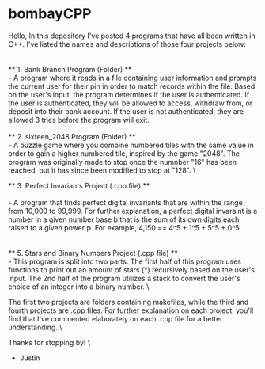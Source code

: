 # bombayCPP
Hello,
In this depository I've posted 4 programs that have all been written in C++. I've listed the names and descriptions of those four projects below:
\
\
\
 ** 1. Bank Branch Program (Folder) ** 
 \
         - A program where it reads in a file containing user information and prompts the current user for their pin in order to match records within the file.
         Based on the user's input, the program determines if the user is authenticated. If the user is authenticated, they will be allowed to access, withdraw
         from, or deposit into their bank account. If the user is not authenticated, they are allowed 3 tries before the program will exit. 
 \
 \
 ** 2. sixteen_2048 Program (Folder) ** 
 \
        - A puzzle game where you combine numbered tiles with the same value in order to gain a higher numbered tile, inspired by the game "2048". The program
          was originally made to stop once the numnber "16" has been reached, but it has since been modified to stop at "128". \
          
 
 ** 3. Perfect Invariants Project (.cpp file) ** 
 \
 \
        - A program that finds perfect digital invariants that are within the range from 10,000 to 99,999. 
          For further explanation, a perfect digital invaraint is a number in a given number base b that is the sum of its own digits each raised to a given power
          p. For example, 4,150 == 4^5 + 1^5 + 5^5 + 0^5. \
\
\
 ** 5. Stars and Binary Numbers Project (.cpp file) ** 
 \
        - This program is split into two parts. The first half of this program uses functions to print out an amount of stars (*) recursively based on the user's
          input. The 2nd half of the program utilizes a stack to convert the user's choice of an integer into a binary number. 
\

The first two projects are folders containing makefiles, while the third and fourth projects are .cpp files. For further explanation on each project, you'll 
find that I've commented elaborately on each .cpp file for a better understanding. 
\
  
  
  Thanks for stopping by! 
  \
  - Justin 
